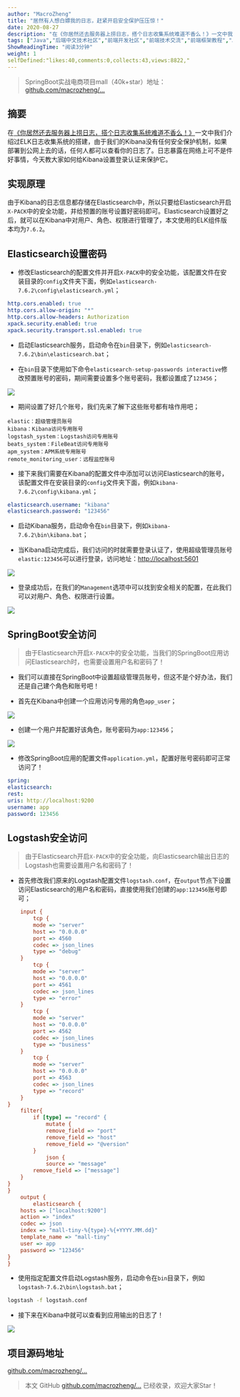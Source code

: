 ```yaml
---
author: "MacroZheng"
title: "居然有人想白嫖我的日志，赶紧开启安全保护压压惊！"
date: 2020-08-27
description: "在《你居然还去服务器上捞日志，搭个日志收集系统难道不香么！》一文中我们介绍过ELK日志收集系统的搭建，由于我们的Kibana没有任何安全保护机制，如果部署到公网上去的话，任何人都可以查看你的日志了。日志暴露在网络上可不是件好事情，今天教大家如何给Kibana设置登录认证来保护它…"
tags: ["Java","后端中文技术社区","前端开发社区","前端技术交流","前端框架教程","JavaScript 学习资源","CSS 技巧与最佳实践","HTML5 最新动态","前端工程师职业发展","开源前端项目","前端技术趋势"]
ShowReadingTime: "阅读3分钟"
weight: 1
selfDefined:"likes:40,comments:0,collects:43,views:8822,"
---
```

> SpringBoot实战电商项目mall（40k+star）地址：[github.com/macrozheng/…](https://link.juejin.cn?target=https%3A%2F%2Fgithub.com%2Fmacrozheng%2Fmall "https://github.com/macrozheng/mall")

摘要
--

在[《你居然还去服务器上捞日志，搭个日志收集系统难道不香么！》](https://link.juejin.cn?target=https%3A%2F%2Fmp.weixin.qq.com%2Fs%2F8nUunL02Y5AfXTCscYg54w "https://mp.weixin.qq.com/s/8nUunL02Y5AfXTCscYg54w")一文中我们介绍过ELK日志收集系统的搭建，由于我们的Kibana没有任何安全保护机制，如果部署到公网上去的话，任何人都可以查看你的日志了。日志暴露在网络上可不是件好事情，今天教大家如何给Kibana设置登录认证来保护它。

实现原理
----

由于Kibana的日志信息都存储在Elasticsearch中，所以只要给Elasticsearch开启`X-PACK`中的安全功能，并给预置的账号设置好密码即可。Elasticsearch设置好之后，就可以在Kibana中对用户、角色、权限进行管理了，本文使用的ELK组件版本均为`7.6.2`。

Elasticsearch设置密码
-----------------

*   修改Elasticsearch的配置文件并开启`X-PACK`中的安全功能，该配置文件在安装目录的`config`文件夹下面，例如`elasticsearch-7.6.2\config\elasticsearch.yml`；

```yaml
http.cors.enabled: true
http.cors.allow-origin: "*"
http.cors.allow-headers: Authorization
xpack.security.enabled: true
xpack.security.transport.ssl.enabled: true
```

*   启动Elasticsearch服务，启动命令在`bin`目录下，例如`elasticsearch-7.6.2\bin\elasticsearch.bat`；
    
*   在`bin`目录下使用如下命令`elasticsearch-setup-passwords interactive`修改预置账号的密码，期间需要设置多个账号密码，我都设置成了`123456`；
    

![](/images/jueJin/43af0c476423423.png)

*   期间设置了好几个账号，我们先来了解下这些账号都有啥作用吧；

```
elastic：超级管理员账号
kibana：Kibana访问专用账号
logstash_system：Logstash访问专用账号
beats_system：FileBeat访问专用账号
apm_system：APM系统专用账号
remote_monitoring_user：远程监控账号
```

*   接下来我们需要在Kibana的配置文件中添加可以访问Elasticsearch的账号，该配置文件在安装目录的`config`文件夹下面，例如`kibana-7.6.2\config\kibana.yml`；

```yaml
elasticsearch.username: "kibana"
elasticsearch.password: "123456"
```

*   启动Kibana服务，启动命令在`bin`目录下，例如`kibana-7.6.2\bin\kibana.bat`；
    
*   当Kibana启动完成后，我们访问的时就需要登录认证了，使用超级管理员账号`elastic:123456`可以进行登录，访问地址：[http://localhost:5601](https://link.juejin.cn?target=http%3A%2F%2Flocalhost%3A5601 "http://localhost:5601")
    

![](/images/jueJin/196391fbd22c4b8.png)

*   登录成功后，在我们的`Management`选项中可以找到安全相关的配置，在此我们可以对用户、角色、权限进行设置。

![](/images/jueJin/fd06cfda8f1842e.png)

SpringBoot安全访问
--------------

> 由于Elasticsearch开启`X-PACK`中的安全功能，当我们的SpringBoot应用访问Elasticsearch时，也需要设置用户名和密码了！

*   我们可以直接在SpringBoot中设置超级管理员账号，但这不是个好办法，我们还是自己建个角色和账号吧！
    
*   首先在Kibana中创建一个应用访问专用的角色`app_user`；
    

![](/images/jueJin/a87014d2e6b044d.png)

*   创建一个用户并配置好该角色，账号密码为`app:123456`；

![](/images/jueJin/2d74bc0c2890448.png)

*   修改SpringBoot应用的配置文件`application.yml`，配置好账号密码即可正常访问了！

```yaml
spring:
elasticsearch:
rest:
uris: http://localhost:9200
username: app
password: 123456
```

Logstash安全访问
------------

> 由于Elasticsearch开启`X-PACK`中的安全功能，向Elasticsearch输出日志的Logstash也需要设置用户名和密码了！

*   首先修改我们原来的Logstash配置文件`logstash.conf`，在`output`节点下设置访问Elasticsearch的用户名和密码，直接使用我们创建的`app:123456`账号即可；

```ini
    input {
        tcp {
        mode => "server"
        host => "0.0.0.0"
        port => 4560
        codec => json_lines
        type => "debug"
    }
        tcp {
        mode => "server"
        host => "0.0.0.0"
        port => 4561
        codec => json_lines
        type => "error"
    }
        tcp {
        mode => "server"
        host => "0.0.0.0"
        port => 4562
        codec => json_lines
        type => "business"
    }
        tcp {
        mode => "server"
        host => "0.0.0.0"
        port => 4563
        codec => json_lines
        type => "record"
    }
}
    filter{
        if [type] == "record" {
            mutate {
            remove_field => "port"
            remove_field => "host"
            remove_field => "@version"
        }
            json {
            source => "message"
        remove_field => ["message"]
    }
}
}
    output {
        elasticsearch {
    hosts => ["localhost:9200"]
    action => "index"
    codec => json
    index => "mall-tiny-%{type}-%{+YYYY.MM.dd}"
    template_name => "mall-tiny"
    user => app
    password => "123456"
}
}
```

*   使用指定配置文件启动Logstash服务，启动命令在`bin`目录下，例如`logstash-7.6.2\bin\logstash.bat`；

```bash
logstash -f logstash.conf
```

*   接下来在Kibana中就可以查看到应用输出的日志了！

![](/images/jueJin/1fa911c1674c490.png)

项目源码地址
------

[github.com/macrozheng/…](https://link.juejin.cn?target=https%3A%2F%2Fgithub.com%2Fmacrozheng%2Fmall-learning%2Ftree%2Fmaster%2Fmall-tiny-log "https://github.com/macrozheng/mall-learning/tree/master/mall-tiny-log")

> 本文 GitHub [github.com/macrozheng/…](https://link.juejin.cn?target=https%3A%2F%2Fgithub.com%2Fmacrozheng%2Fmall-learning "https://github.com/macrozheng/mall-learning") 已经收录，欢迎大家Star！
